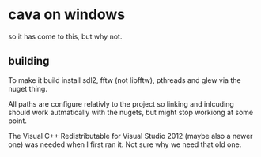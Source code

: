 # cava on windows

so it has come to this, but why not.

## building
To make it build install sdl2, fftw (not libfftw), pthreads and glew via the nuget thing.

All paths are configure relativly to the project so linking and inlcuding should work autmatically with the nugets, but might stop workiong at some point.

The Visual C++ Redistributable for Visual Studio 2012 (maybe also a newer one) was needed when I first ran it. Not sure why we need that old one.
